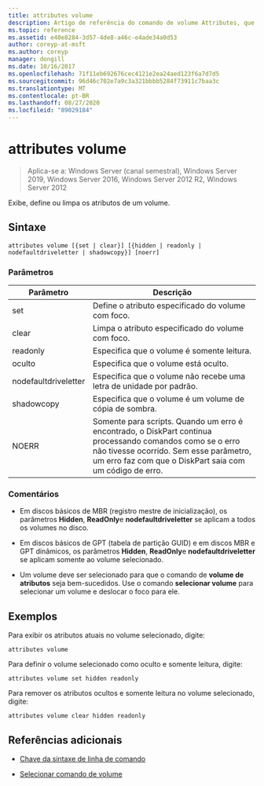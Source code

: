 ```yaml
---
title: attributes volume
description: Artigo de referência do comando de volume Attributes, que exibe, define ou limpa os atributos de um volume.
ms.topic: reference
ms.assetid: e40e8284-3d57-4de8-a46c-e4ade34a0d53
author: coreyp-at-msft
ms.author: coreyp
manager: dongill
ms.date: 10/16/2017
ms.openlocfilehash: 71f11eb692676cec4121e2ea24aed123f6a7d7d5
ms.sourcegitcommit: 96d46c702e7a9c3a321bbbb5284f73911c7baa3c
ms.translationtype: MT
ms.contentlocale: pt-BR
ms.lasthandoff: 08/27/2020
ms.locfileid: "89029184"
---
```

# <a name="attributes-volume"></a>attributes volume

> Aplica-se a: Windows Server (canal semestral), Windows Server 2019, Windows Server 2016, Windows Server 2012 R2, Windows Server 2012

Exibe, define ou limpa os atributos de um volume.

## <a name="syntax"></a>Sintaxe

```
attributes volume [{set | clear}] [{hidden | readonly | nodefaultdriveletter | shadowcopy}] [noerr]
```

### <a name="parameters"></a>Parâmetros

| Parâmetro | Descrição |
| ------- | -------- |
| set | Define o atributo especificado do volume com foco. |
| clear | Limpa o atributo especificado do volume com foco. |
| readonly | Especifica que o volume é somente leitura. |
| oculto | Especifica que o volume está oculto. |
| nodefaultdriveletter | Especifica que o volume não recebe uma letra de unidade por padrão. |
| shadowcopy | Especifica que o volume é um volume de cópia de sombra. |
| NOERR | Somente para scripts. Quando um erro é encontrado, o DiskPart continua processando comandos como se o erro não tivesse ocorrido. Sem esse parâmetro, um erro faz com que o DiskPart saia com um código de erro. |

### <a name="remarks"></a>Comentários

- Em discos básicos de MBR (registro mestre de inicialização), os parâmetros **Hidden**, **ReadOnly**e **nodefaultdriveletter** se aplicam a todos os volumes no disco.

- Em discos básicos de GPT (tabela de partição GUID) e em discos MBR e GPT dinâmicos, os parâmetros **Hidden**, **ReadOnly**e **nodefaultdriveletter** se aplicam somente ao volume selecionado.

- Um volume deve ser selecionado para que o comando de **volume de atributos** seja bem-sucedidos. Use o comando **selecionar volume** para selecionar um volume e deslocar o foco para ele.

## <a name="examples"></a>Exemplos

Para exibir os atributos atuais no volume selecionado, digite:

```
attributes volume
```

Para definir o volume selecionado como oculto e somente leitura, digite:

```
attributes volume set hidden readonly
```

Para remover os atributos ocultos e somente leitura no volume selecionado, digite:

```
attributes volume clear hidden readonly
```

## <a name="additional-references"></a>Referências adicionais

- [Chave da sintaxe de linha de comando](command-line-syntax-key.md)

- [Selecionar comando de volume](select-volume.md)
